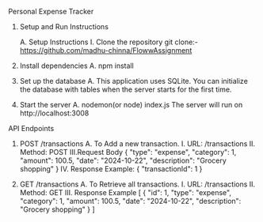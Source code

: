 Personal Expense Tracker

1. Setup and Run Instructions

    A. Setup Instructions
     I. Clone the repository
        git clone:-  https://github.com/madhu-chinna/FlowwAssignment

2. Install dependencies
    A. npm install

3. Set up the database
    A. This application uses SQLite. You can initialize the database with tables when the server starts for the first time.

4. Start the server
    A. nodemon(or node) index.js
    The server will run on http://localhost:3008


API Endpoints
1. POST /transactions
    A. To Add a new transaction.
        I. URL: /transactions
        II. Method: POST
        III.Request Body
            {
                "type": "expense",
                "category": 1,
                "amount": 100.5,
                "date": "2024-10-22",
                "description": "Grocery shopping"
            }
        IV. Response Example:
            {
                "transactionId": 1
            }

2. GET /transactions
    A. To Retrieve all transactions.
        I. URL: /transactions
        II. Method: GET
        III. Response Example
            [
                {
                "id": 1,
                "type": "expense",
                "category": 1,
                "amount": 100.5,
                "date": "2024-10-22",
                "description": "Grocery shopping"
                }
            ]

